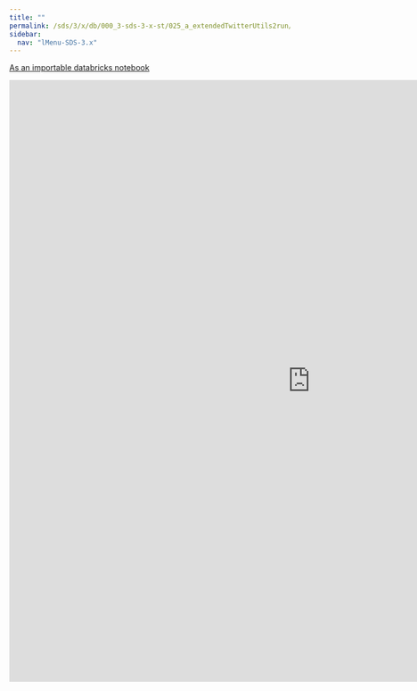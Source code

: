 ```yaml
---
title: ""
permalink: /sds/3/x/db/000_3-sds-3-x-st/025_a_extendedTwitterUtils2run/
sidebar:
  nav: "lMenu-SDS-3.x"
---
```


[As an importable databricks notebook](https://lamastex.github.io/scalable-data-science/sds/3/x/db/000_3-sds-3-x-st/025_a_extendedTwitterUtils2run.html)

<iframe src="https://lamastex.github.io/scalable-data-science/sds/3/x/db/000_3-sds-3-x-st/025_a_extendedTwitterUtils2run.html" width="1080" height="1080" frameborder="0"></iframe>
